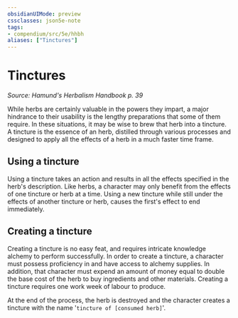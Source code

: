 ```yaml
---
obsidianUIMode: preview
cssclasses: json5e-note
tags:
- compendium/src/5e/hhbh
aliases: ["Tinctures"]
---
```

# Tinctures
*Source: Hamund's Herbalism Handbook p. 39* 

While herbs are certainly valuable in the powers they impart, a major hindrance to their usability is the lengthy preparations that some of them require. In these situations, it may be wise to brew that herb into a tincture. A tincture is the essence of an herb, distilled through various processes and designed to apply all the effects of a herb in a much faster time frame.

## Using a tincture

Using a tincture takes an action and results in all the effects specified in the herb's description. Like herbs, a character may only benefit from the effects of one tincture or herb at a time. Using a new tincture while still under the effects of another tincture or herb, causes the first's effect to end immediately.

## Creating a tincture

Creating a tincture is no easy feat, and requires intricate knowledge alchemy to perform successfully. In order to create a tincture, a character must possess proficiency in and have access to alchemy supplies. In addition, that character must expend an amount of money equal to double the base cost of the herb to buy ingredients and other materials. Creating a tincture requires one work week of labour to produce.

At the end of the process, the herb is destroyed and the character creates a tincture with the name '`tincture of [consumed herb]`'.